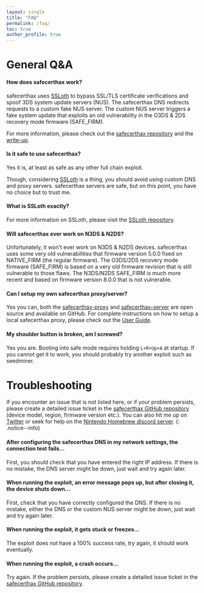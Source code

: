 ```yaml
---
layout: single
title: "FAQ"
permalink: /faq/
toc: true
author_profile: true
---
```


# General Q&A

#### How does safecerthax work?

safecerthax uses [SSLoth](https://github.com/MrNbaYoh/3ds-ssloth) to bypass SSL/TLS certificate verifications and spoof 3DS system update servers (NUS). The safecerthax DNS redirects requests to a custom fake NUS server. The custom NUS server triggers a fake system update that exploits an old vulnerability in the O3DS & 2DS recovery mode firmware (SAFE_FIRM).

For more information, please check out the [safecerthax repository](https://github.com/MrNbaYoh/safecerthax) and the [write-up](/write-up/).

#### Is it safe to use safecerthax?
Yes it is, at least as safe as any other full chain exploit.

Though, considering [SSLoth](https://github.com/MrNbaYoh/3ds-ssloth) is a thing, you should avoid using custom DNS and proxy servers. safecerthax servers are safe, but on this point, you have no choice but to trust me.

#### What is SSLoth exactly?
For more information on SSLoth, please visit the [SSLoth repository](https://github.com/MrNbaYoh/3ds-ssloth).

#### Will safecerthax ever work on N3DS & N2DS?
Unfortunately, it won't ever work on N3DS & N2DS devices. safecerthax uses some very old vulnerabilities that firmware version 5.0.0 fixed on NATIVE_FIRM (the regular firmware). The O3DS/2DS recovery mode firmware (SAFE_FIRM) is based on a very old firmware revision that is still vulnerable to those flaws. The N3DS/N2DS SAFE_FIRM is much more recent and based on firmware version 8.0.0 that is not vulnerable.

#### Can I setup my own safecerthax proxy/server?
Yes you can, both the [safecerthax-proxy](https://github.com/MrNbaYoh/safecerthax-proxy) and [safecerthax-server](https://github.com/MrNbaYoh/safecerthax-server) are open source and available on GitHub.
For complete instructions on how to setup a local safecerthax proxy, please check out the [User Guide](/user-guide/).

#### My shoulder button is broken, am I screwed?
Yes you are. Booting into safe mode requires holding `L+R+Up+A` at startup. If you cannot get it to work, you should probably try another exploit such as seedminer.

# Troubleshooting

If you encounter an issue that is not listed here, or if your problem persists, please create a detailed issue ticket in the [safecerthax GitHub repository](https://github.com/MrNbaYoh/safecerthax/issues) (device model, region, firmware version etc.). You can also hit me up on [Twitter](https://twitter.com/MrNbaYoh) or seek for help on the [Nintendo Homebrew discord server](https://discord.gg/C29hYvh).
{: .notice--info}

#### After configuring the safecerthax DNS in my network settings, the connection test fails...
First, you should check that you have entered the right IP address. If there is no mistake, the DNS server might be down, just wait and try again later.

#### When running the exploit, an error message pops up, but after closing it, the device shuts down...
First, check that you have correctly configured the DNS. If there is no mistake, either the DNS or the custom NUS server might be down, just wait and try again later.

#### When running the exploit, it gets stuck or freezes...
The exploit does not have a 100% success rate, try again, it should work eventually.

#### When running the exploit, a crash occurs...
Try again. If the problem persists, please create a detailed issue ticket in the [safecerthax GitHub repository](https://github.com/MrNbaYoh/safecerthax/issues).
